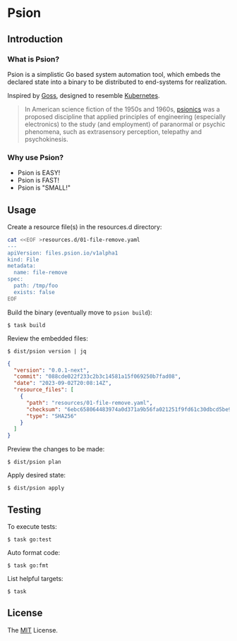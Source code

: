 # Psion

## Introduction

### What is Psion?

Psion is a simplistic Go based system automation tool, which embeds the
declared state into a binary to be distributed to end-systems for realization.

Inspired by [Goss][], designed to resemble [Kubernetes][].

> In American science fiction of the 1950s and 1960s, [psionics][] was a proposed
  discipline that applied principles of engineering (especially electronics) to
  the study (and employment) of paranormal or psychic phenomena, such as
  extrasensory perception, telepathy and psychokinesis.

### Why use Psion?

* Psion is EASY!
* Psion is FAST!
* Psion is "SMALL!"

## Usage

Create a resource file(s) in the resources.d directory:

```bash
cat <<EOF >resources.d/01-file-remove.yaml
---
apiVersion: files.psion.io/v1alpha1
kind: File
metadata:
  name: file-remove
spec:
  path: /tmp/foo
  exists: false
EOF
```

Build the binary (eventually move to `psion build`):

    $ task build

Review the embedded files:

    $ dist/psion version | jq

```json
{
  "version": "0.0.1-next",
  "commit": "088cde022f233c2b3c14581a15f069250b7fad08",
  "date": "2023-09-02T20:08:14Z",
  "resource_files": [
    {
      "path": "resources/01-file-remove.yaml",
      "checksum": "6ebc658064483974a0d371a9b56fa021251f9fd61c30dbcd5be9ac397197909f",
      "type": "SHA256"
    }
  ]
}
```

Preview the changes to be made:

    $ dist/psion plan

Apply desired state:

    $ dist/psion apply

## Testing

To execute tests:

    $ task go:test

Auto format code:

    $ task go:fmt

List helpful targets:

    $ task

## License

The [MIT][] License.

[Goss]: https://github.com/goss-org/goss
[Kubernetes]: https://kubernetes.io/
[psionics]: https://en.wikipedia.org/wiki/Psionics
[MIT]: LICENSE

